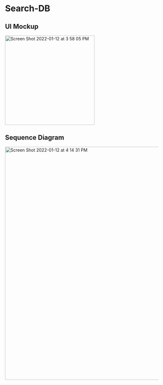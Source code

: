 # Search-DB

## UI Mockup
<img width="294" alt="Screen Shot 2022-01-12 at 3 58 05 PM" src="https://user-images.githubusercontent.com/53208269/149241759-865d0634-c1d9-4279-90ae-2245d56225ce.png">

## Sequence Diagram
<img width="766" alt="Screen Shot 2022-01-12 at 4 14 31 PM" src="https://user-images.githubusercontent.com/53208269/149243201-84473134-35c9-41d9-b9ea-926009c684c2.png">
